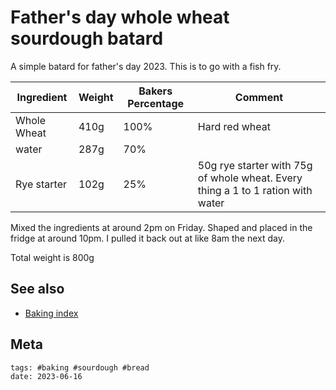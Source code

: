 # Father's day whole wheat sourdough batard

A simple batard for father's day 2023. This is to go with a fish fry.

| Ingredient  | Weight | Bakers Percentage | Comment                                                                         |
| ----------- | ------ | ----------------- | ------------------------------------------------------------------------------- |
| Whole Wheat | 410g   | 100%              | Hard red wheat                                                                  |
| water       | 287g   | 70%               |                                                                                 |
| Rye starter | 102g   | 25%               | 50g rye starter with 75g of whole wheat. Every thing a 1 to 1 ration with water |

Mixed the ingredients at around 2pm on Friday. Shaped and placed in the fridge at around 10pm. I pulled it back out at like 8am the next day.

Total weight is 800g

## See also

- [Baking index](../292)

## Meta

    tags: #baking #sourdough #bread
    date: 2023-06-16
